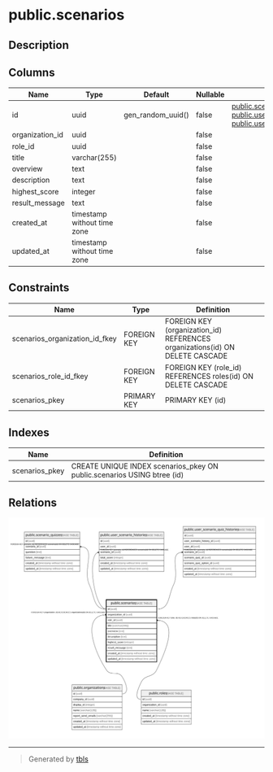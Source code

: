 # public.scenarios

## Description

## Columns

| Name | Type | Default | Nullable | Children | Parents | Comment |
| ---- | ---- | ------- | -------- | -------- | ------- | ------- |
| id | uuid | gen_random_uuid() | false | [public.scenario_quizzes](public.scenario_quizzes.md) [public.user_scenario_histories](public.user_scenario_histories.md) [public.user_scenario_quiz_histories](public.user_scenario_quiz_histories.md) |  |  |
| organization_id | uuid |  | false |  | [public.organizations](public.organizations.md) |  |
| role_id | uuid |  | false |  | [public.roles](public.roles.md) |  |
| title | varchar(255) |  | false |  |  |  |
| overview | text |  | false |  |  |  |
| description | text |  | false |  |  |  |
| highest_score | integer |  | false |  |  |  |
| result_message | text |  | false |  |  |  |
| created_at | timestamp without time zone |  | false |  |  |  |
| updated_at | timestamp without time zone |  | false |  |  |  |

## Constraints

| Name | Type | Definition |
| ---- | ---- | ---------- |
| scenarios_organization_id_fkey | FOREIGN KEY | FOREIGN KEY (organization_id) REFERENCES organizations(id) ON DELETE CASCADE |
| scenarios_role_id_fkey | FOREIGN KEY | FOREIGN KEY (role_id) REFERENCES roles(id) ON DELETE CASCADE |
| scenarios_pkey | PRIMARY KEY | PRIMARY KEY (id) |

## Indexes

| Name | Definition |
| ---- | ---------- |
| scenarios_pkey | CREATE UNIQUE INDEX scenarios_pkey ON public.scenarios USING btree (id) |

## Relations

![er](public.scenarios.svg)

---

> Generated by [tbls](https://github.com/k1LoW/tbls)
